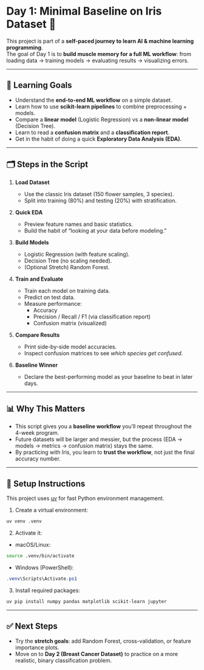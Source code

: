 # Day 1: Minimal Baseline on Iris Dataset 🌱

This project is part of a **self-paced journey to learn AI & machine learning programming**.  
The goal of Day 1 is to **build muscle memory for a full ML workflow**: from loading data → training models → evaluating results → visualizing errors.

---

## 🎯 Learning Goals
- Understand the **end-to-end ML workflow** on a simple dataset.  
- Learn how to use **scikit-learn pipelines** to combine preprocessing + models.  
- Compare a **linear model** (Logistic Regression) vs a **non-linear model** (Decision Tree).  
- Learn to read a **confusion matrix** and a **classification report**.  
- Get in the habit of doing a quick **Exploratory Data Analysis (EDA)**.  

---

## 🗂️ Steps in the Script
1. **Load Dataset**  
   - Use the classic Iris dataset (150 flower samples, 3 species).  
   - Split into training (80%) and testing (20%) with stratification.

2. **Quick EDA**  
   - Preview feature names and basic statistics.  
   - Build the habit of “looking at your data before modeling.”

3. **Build Models**  
   - Logistic Regression (with feature scaling).  
   - Decision Tree (no scaling needed).  
   - (Optional Stretch) Random Forest.

4. **Train and Evaluate**  
   - Train each model on training data.  
   - Predict on test data.  
   - Measure performance:
     - Accuracy  
     - Precision / Recall / F1 (via classification report)  
     - Confusion matrix (visualized)

5. **Compare Results**  
   - Print side-by-side model accuracies.  
   - Inspect confusion matrices to see *which species get confused*.  

6. **Baseline Winner**  
   - Declare the best-performing model as your baseline to beat in later days.  

---

## 📊 Why This Matters
- This script gives you a **baseline workflow** you’ll repeat throughout the 4-week program.  
- Future datasets will be larger and messier, but the process (EDA → models → metrics → confusion matrix) stays the same.  
- By practicing with Iris, you learn to **trust the workflow**, not just the final accuracy number.  

---

## 🚀 Setup Instructions
This project uses [uv](https://github.com/astral-sh/uv) for fast Python environment management.

1. Create a virtual environment:
```bash
uv venv .venv
```

2. Activate it:  
- macOS/Linux:
```bash
source .venv/bin/activate
```
- Windows (PowerShell):
```powershell
.venv\Scripts\Activate.ps1
```

3. Install required packages:
```bash
uv pip install numpy pandas matplotlib scikit-learn jupyter
```

---

## ✅ Next Steps
- Try the **stretch goals**: add Random Forest, cross-validation, or feature importance plots.  
- Move on to **Day 2 (Breast Cancer Dataset)** to practice on a more realistic, binary classification problem.  